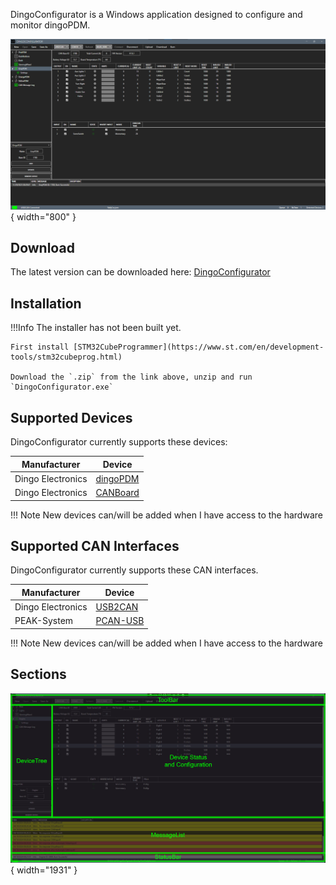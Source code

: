 DingoConfigurator is a Windows application designed to configure and monitor dingoPDM. 

![PDM Main](../images/DingoConfigurator_PDM_Main.png){ width="800" }

## Download

The latest version can be downloaded here: [DingoConfigurator](https://github.com/corygrant/DingoConfigurator/releases)

## Installation

!!!Info
    The installer has not been built yet.

    First install [STM32CubeProgrammer](https://www.st.com/en/development-tools/stm32cubeprog.html) 

    Download the `.zip` from the link above, unzip and run `DingoConfigurator.exe`

## Supported Devices

DingoConfigurator currently supports these devices:

| Manufacturer           | Device    |
| --------               | --------- |
| Dingo Electronics      | [dingoPDM](https://github.com/corygrant/dingoPDM)     |
| Dingo Electronics      | [CANBoard](https://github.com/corygrant/CANBoard_HW)  |

!!! Note
    New devices can/will be added when I have access to the hardware 

## Supported CAN Interfaces

DingoConfigurator currently supports these CAN interfaces.

| Manufacturer           | Device    |
| --------               | --------- |
| Dingo Electronics      | [USB2CAN](https://github.com/corygrant/USB2CAN_HW)   |
| PEAK-System            | [PCAN-USB](https://www.peak-system.com/PCAN-USB.199.0.html?&L=1)  |

!!! Note
    New devices can/will be added when I have access to the hardware 

## Sections

![PDM Sections](../images/sections.png){ width="1931" }